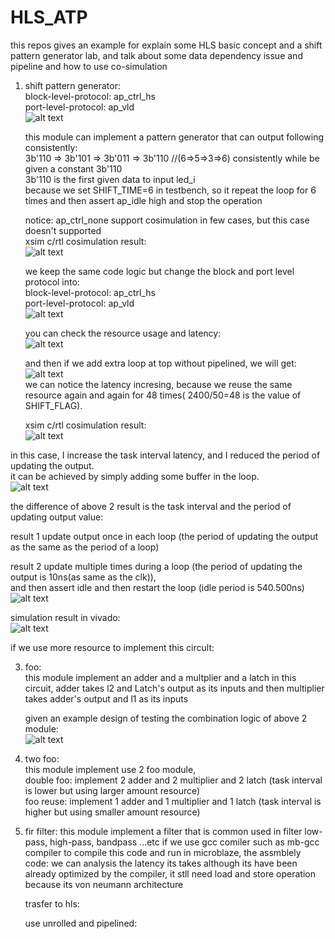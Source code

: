 # HLS_ATP
this repos gives an example for explain some HLS basic concept and a shift pattern generator lab, and talk about some data dependency issue and pipeline and how to use co-simulation  


1. shift pattern generator:     
   block-level-protocol: ap_ctrl_hs  
   port-level-protocol: ap_vld      
   ![alt text](https://github.com/joshuahwfwEE/HLS_ATP/blob/main/shift_pattern_ap_ctrl_hs.png?raw=true)  
   
   this module can implement a pattern generator that can output following consistently:    
   3b'110 => 3b'101 => 3b'011 => 3b'110  //(6=>5=>3=>6) consistently while be given a constant 3b'110    
   3b'110 is the first given data to input led_i    
   because we set SHIFT_TIME=6 in testbench, so it repeat the loop for 6 times and then assert ap_idle high and stop the operation  
   
   notice: ap_ctrl_none support cosimulation in few cases, but this case doesn't supported    
   xsim c/rtl cosimulation result:    
   ![alt text](https://github.com/joshuahwfwEE/HLS_ATP/blob/main/HLS_shift_pattern1.png?raw=true)    

   we keep the same code logic but change the block and port level protocol into:    
   block-level-protocol: ap_ctrl_hs    
   port-level-protocol: ap_vld    
   ![alt text](https://github.com/joshuahwfwEE/HLS_ATP/blob/main/shift_pattern_ap_ctrl_none.png?raw=true)  

   you can check the resource usage and latency:  
   ![alt text](https://github.com/joshuahwfwEE/HLS_ATP/blob/main/synthesis_graph.png?raw=true)

   and then if we add extra loop at top without pipelined,  we will get:  
   ![alt text](https://github.com/joshuahwfwEE/HLS_ATP/blob/main/looptop.png?raw=true)  
   we can notice the latency incresing, because we reuse the same resource again and again for 48 times( 2400/50=48 is the value of SHIFT_FLAG).
   
   
   xsim c/rtl cosimulation result:  
  ![alt text](https://github.com/joshuahwfwEE/HLS_ATP/blob/main/looptop_sim.png?raw=true)

 in this case, I increase the task interval latency, and I reduced the period of updating the output.  
 it can be achieved by simply adding some buffer in the loop.  
 ![alt text](https://github.com/joshuahwfwEE/HLS_ATP/blob/main/addbufinloop.png?raw=true)  

 the difference of above 2 result is the task interval and the period of updating output value:   
 
 result 1 update output once in each loop (the period of updating the output as the same as the period of a loop)  
 
 result 2 update multiple times during a loop (the period of updating the output is 10ns(as same as the clk)),  
 and then assert idle and then restart the loop (idle period is 540.500ns)  
 ![alt text](https://github.com/joshuahwfwEE/HLS_ATP/blob/main/addbufinloopsyth.png?raw=true)   

 simulation result in vivado:    
 ![alt text](https://github.com/joshuahwfwEE/HLS_ATP/blob/main/shift_pattern_gen_loopwithbuffer_wcfg.png?raw=true)    

   if we use more resource to implement this circult:
   




   
3. foo:  
   this module implement an adder and a multplier and a latch in this circuit,
   adder takes l2 and Latch's output as its inputs and then multiplier takes adder's output and l1 as its inputs

   given an example design of testing the combination logic of above 2 module:    
    ![alt text](https://github.com/joshuahwfwEE/HLS_ATP/blob/main/design1_pattern_plus_foo.png?raw=true)    

5. two foo:  
   this module implement use 2 foo module,  
   double foo: implement 2 adder and 2 multiplier and 2 latch (task interval is lower but using larger amount resource)  
   foo reuse: implement 1 adder and 1 multiplier and 1 latch (task interval is higher but using smaller amount resource)  

6. fir filter:
   this module implement a filter that is common used in filter low-pass, high-pass, bandpass ...etc
   if we use gcc comiler such as mb-gcc compiler to compile this code and run in microblaze,
   the assmblely code:
   we can analysis the latency its takes although its have been already optimized by the compiler, it stll need load and store operation because its von neumann architecture

   trasfer to hls:

   use unrolled and pipelined:
   
